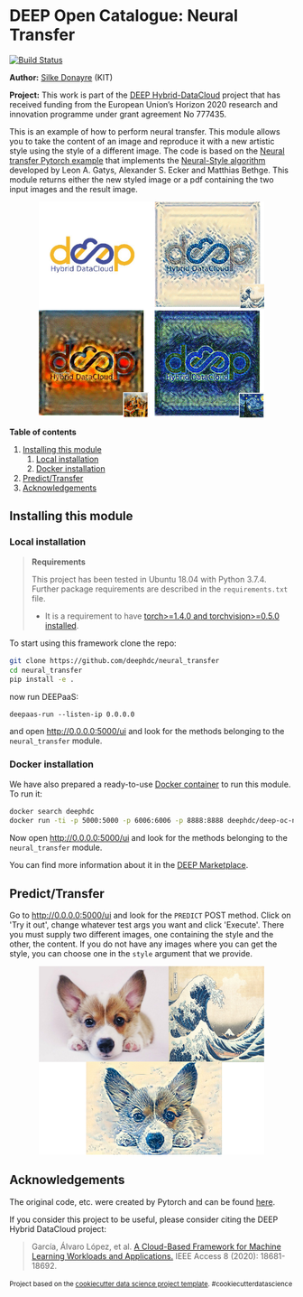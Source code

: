 DEEP Open Catalogue: Neural Transfer
==============================

[![Build Status](https://jenkins.indigo-datacloud.eu/buildStatus/icon?job=Pipeline-as-code/DEEP-OC-org/neural_transfer/master)](https://jenkins.indigo-datacloud.eu/job/Pipeline-as-code/job/DEEP-OC-org/job/neural_transfer/job/master)

**Author:** [Silke Donayre](https://github.com/SilkeDH) (KIT)

**Project:** This work is part of the [DEEP Hybrid-DataCloud](https://deep-hybrid-datacloud.eu/) project that has received funding from the European Union’s Horizon 2020 research and innovation programme under grant agreement No 777435.

This is an example of how to perform neural transfer. This module allows you to take the content of an image and reproduce it with a new artistic style using the style of a different image. The code is based on the [Neural transfer Pytorch example](https://pytorch.org/tutorials/advanced/neural_style_tutorial.html) that implements the [Neural-Style algorithm](https://arxiv.org/abs/1508.06576) developed by Leon A. Gatys, Alexander S. Ecker and Matthias Bethge. This module returns either the new styled image or a pdf containing the two input images and the result image.

<p align="center">
<img src="./reports/figures/element.png" width="400">
</p>

**Table of contents**
1. [Installing this module](#installing-this-module)
    1. [Local installation](#local-installation)
    2. [Docker installation](#docker-installation)
2. [Predict/Transfer](#predict)
3. [Acknowledgements](#acknowledgments)

## Installing this module

### Local installation

> **Requirements**
>
> This project has been tested in Ubuntu 18.04 with Python 3.7.4. Further package requirements are described in the
> `requirements.txt` file.
> - It is a requirement to have [torch>=1.4.0 and torchvision>=0.5.0 installed](https://pytorch.org/get-started/locally/). 

To start using this framework clone the repo:

```bash
git clone https://github.com/deephdc/neural_transfer
cd neural_transfer
pip install -e .
```
now run DEEPaaS:
```
deepaas-run --listen-ip 0.0.0.0
```
and open http://0.0.0.0:5000/ui and look for the methods belonging to the `neural_transfer` module.

### Docker installation

We have also prepared a ready-to-use [Docker container](https://github.com/deephdc/DEEP-OC-neural_transfer) to
run this module. To run it:

```bash
docker search deephdc
docker run -ti -p 5000:5000 -p 6006:6006 -p 8888:8888 deephdc/deep-oc-neural_transfer
```

Now open http://0.0.0.0:5000/ui and look for the methods belonging to the `neural_transfer` module.


You can find more information about it in the [DEEP Marketplace](https://marketplace.deep-hybrid-datacloud.eu/modules/deep-oc-neural_transfer.html).

## Predict/Transfer

Go to http://0.0.0.0:5000/ui and look for the `PREDICT` POST method. Click on 'Try it out', change whatever test args
you want and click 'Execute'. There you must supply two different images, one containing the style and the other, the content. If you do not have any images where you can get the style, you can choose one in the `style` argument that we provide.


<p align="center">
<img src="./reports/figures/corgi.png" width="400">
</p>

## Acknowledgements

The original code, etc. were created by Pytorch and can be found [here](https://github.com/pytorch/tutorials/blob/master/advanced_source/neural_style_tutorial.py).

If you consider this project to be useful, please consider citing the DEEP Hybrid DataCloud project:

> García, Álvaro López, et al. [A Cloud-Based Framework for Machine Learning Workloads and Applications.](https://ieeexplore.ieee.org/abstract/document/8950411/authors) IEEE Access 8 (2020): 18681-18692. 

<p><small>Project based on the <a target="_blank" href="https://drivendata.github.io/cookiecutter-data-science/">cookiecutter data science project template</a>. #cookiecutterdatascience</small></p>
